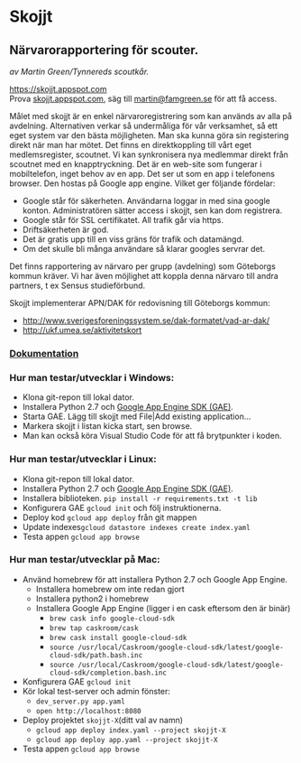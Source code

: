 # Skojjt
## Närvarorapportering för scouter. 

*av Martin Green/Tynnereds scoutkår.*

https://skojjt.appspot.com  
Prova [skojjt.appspot.com](https://skojjt.appspot.com), säg till [martin@famgreen.se](mailto:martin@famgreen.se) för att få access.

Målet med skojjt är en enkel närvaroregistrering som kan används av alla på avdelning.
Alternativen verkar så undermåliga för vår verksamhet, så ett eget system var den bästa möjligheten.
Man ska kunna göra sin registering direkt när man har mötet.
Det finns en direktkoppling till vårt eget medlemsregister, scoutnet. Vi kan synkronisera nya medlemmar direkt från scoutnet med en knapptryckning.
Det är en web-site som fungerar i mobiltelefon, inget behov av en app. Det ser ut som en app i telefonens browser.
Den hostas på Google app engine. Vilket ger följande fördelar:
* Google står för säkerheten. Användarna loggar in med sina google konton. Administratören sätter access i skojjt, sen kan dom registrera.
* Google står för SSL certifikatet. All trafik går via https.
* Driftsäkerheten är god.
* Det är gratis upp till en viss gräns för trafik och datamängd.
* Om det skulle bli många användare så klarar googles servrar det.

Det finns rapportering av närvaro per grupp (avdelning) som Göteborgs kommun kräver.
Vi har även möjlighet att koppla denna närvaro till andra partners, t ex Sensus studieförbund.

Skojjt implementerar APN/DAK för redovisning till Göteborgs kommun:
 * http://www.sverigesforeningssystem.se/dak-formatet/vad-ar-dak/
 * http://ukf.umea.se/aktivitetskort

### [Dokumentation](https://github.com/Scouterna/skojjt/wiki)

### Hur man testar/utvecklar i Windows:
* Klona git-repon till lokal dator.
* Installera Python 2.7 och [Google App Engine SDK (GAE)](https://storage.googleapis.com/appengine-sdks/featured/GoogleAppEngine-1.9.73.msi).
* Starta GAE. Lägg till skojjt med File|Add existing application...
* Markera skojjt i listan kicka start, sen browse.
* Man kan också köra Visual Studio Code för att få brytpunkter i koden.

### Hur man testar/utvecklar i Linux:
* Klona git-repon till lokal dator.
* Installera Python 2.7 och [Google App Engine SDK (GAE)](https://cloud.google.com/sdk/docs/#deb).
* Installera biblioteken. `pip install -r requirements.txt -t lib`
* Konfigurera GAE `gcloud init` och följ instruktionerna.
* Deploy kod `gcloud app deploy` från git mappen
* Update indexes`gcloud datastore indexes create index.yaml`
* Testa appen `gcloud app browse`

### Hur man testar/utvecklar på Mac:
* Använd homebrew för att installera Python 2.7 och Google App Engine.
    + Installera homebrew om inte redan gjort 
    + Installera python2 i homebrew
    + Installera Google App Engine (ligger i en cask eftersom den är binär)
        - `brew cask info google-cloud-sdk`
        - `brew tap caskroom/cask`
        - `brew cask install google-cloud-sdk`
        - `source /usr/local/Caskroom/google-cloud-sdk/latest/google-cloud-sdk/path.bash.inc`
        - `source /usr/local/Caskroom/google-cloud-sdk/latest/google-cloud-sdk/completion.bash.inc`
* Konfigurera GAE `gcloud init`
* Kör lokal test-server och admin fönster:
  + `dev_server.py app.yaml`
  + `open http://localhost:8080`
* Deploy projektet `skojjt-X`(ditt val av namn)
  + `gcloud app deploy index.yaml --project skojjt-X`
  + `gcloud app deploy app.yaml --project skojjt-X`
* Testa appen `gcloud app browse`
